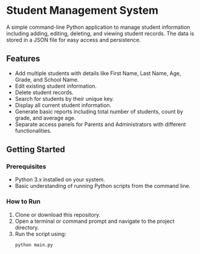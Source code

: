 # Student Management System

A simple command-line Python application to manage student information including adding, editing, deleting, and viewing student records. The data is stored in a JSON file for easy access and persistence.

## Features

- Add multiple students with details like First Name, Last Name, Age, Grade, and School Name.
- Edit existing student information.
- Delete student records.
- Search for students by their unique key.
- Display all current student information.
- Generate basic reports including total number of students, count by grade, and average age.
- Separate access panels for Parents and Administrators with different functionalities.

## Getting Started

### Prerequisites

- Python 3.x installed on your system.
- Basic understanding of running Python scripts from the command line.

### How to Run

1. Clone or download this repository.
2. Open a terminal or command prompt and navigate to the project directory.
3. Run the script using:
   ```bash
   python main.py
